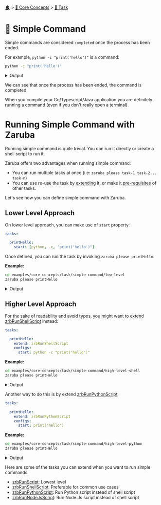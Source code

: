 <!--startTocHeader-->
[🏠](../../README.md) > [🧠 Core Concepts](../README.md) > [🔨 Task](README.md)
# 🥛 Simple Command
<!--endTocHeader-->

Simple commands are considered `completed` once the process has been ended.

For example, `python -c "print('hello')"` is a command:

<!--startCode-->
```bash
python -c "print('hello')"
```
 
<details>
<summary>Output</summary>
 
```````
hello
```````
</details>
<!--endCode-->

We can see that once the process has been ended, the command is completed.

When you compile your Go/Typescript/Java application you are definitely running a command (even if you don't really open a terminal).

# Running Simple Command with Zaruba

Running simple command is quite trivial. You can run it directly or create a shell script to run it.

Zaruba offers two advantages when running simple command:

* You can run multiple tasks at once (i.e: `zaruba please task-1 task-2... task-n`)
* You can use re-use the task by [extending](./extend-task.md) it, or make it [pre-requisites](./define-task-dependencies.md) of other tasks.

Let's see how you can define simple command with Zaruba.

## Lower Level Approach

On lower level approach, you can make use of `start` property:

```yaml
tasks:

  printHello:
    start: [python, -c, "print('hello')"]
```

Once defined, you can run the task by invoking `zaruba please printHello`.

__Example:__

<!--startCode-->
```bash
cd examples/core-concepts/task/simple-command/low-level
zaruba please printHello
```
 
<details>
<summary>Output</summary>
 
```````
Job Starting...
 Elapsed Time: 1.428µs
 Current Time: 20:29:39
  Run  'printHello' command on /home/gofrendi/zaruba/docs/examples/core-concepts/task/simple-command/low-level
   printHello            20:29:39.595 hello
  Successfully running  'printHello' command
  Job Running...
 Elapsed Time: 115.066223ms
 Current Time: 20:29:39
  
  Job Complete!!! 
  Terminating
  Job Ended...
 Elapsed Time: 226.679118ms
 Current Time: 20:29:39
zaruba please printHello
```````
</details>
<!--endCode-->

## Higher Level Approach

For the sake of readability and avoid typos, you might want to [extend](./extend-task.md) [zrbRunShellScript](../../core-tasks/zrb-run-shell-script.md) instead:

```yaml
tasks:

  printHello:
    extend: zrbRunShellScript
    configs:
      start: python -c "print('hello')"
```

__Example:__

<!--startCode-->
```bash
cd examples/core-concepts/task/simple-command/high-level-shell
zaruba please printHello
```
 
<details>
<summary>Output</summary>
 
```````
Job Starting...
 Elapsed Time: 1.167µs
 Current Time: 20:29:39
  Run  'printHello' command on /home/gofrendi/zaruba/docs/examples/core-concepts/task/simple-command/high-level-shell
   printHello            20:29:39.99  hello
  Successfully running  'printHello' command
  Job Running...
 Elapsed Time: 116.369508ms
 Current Time: 20:29:40
  
  Job Complete!!! 
  Terminating
  Job Ended...
 Elapsed Time: 318.151983ms
 Current Time: 20:29:40
zaruba please printHello
```````
</details>
<!--endCode-->


Another way to do this is by extend [zrbRunPythonScript](../../core-tasks/zrb-run-python-script.md)

```yaml
tasks:

  printHello:
    extend: zrbRunPythonScript
    configs:
      start: print('hello')
```

__Example:__

<!--startCode-->
```bash
cd examples/core-concepts/task/simple-command/high-level-python
zaruba please printHello
```
 
<details>
<summary>Output</summary>
 
```````
Job Starting...
 Elapsed Time: 1.293µs
 Current Time: 20:29:40
  Run  'printHello' command on /home/gofrendi/zaruba/docs/examples/core-concepts/task/simple-command/high-level-python
   printHello            20:29:40.466 hello
  Successfully running  'printHello' command
  Job Running...
 Elapsed Time: 115.770477ms
 Current Time: 20:29:40
  
  Job Complete!!! 
  Terminating
  Job Ended...
 Elapsed Time: 316.613326ms
 Current Time: 20:29:40
zaruba please printHello
```````
</details>
<!--endCode-->


Here are some of the tasks you can extend when you want to run simple commands:

* [zrbRunScript](../../core-tasks/zrb-run-script.md): Lowest level
* [zrbRunShellScript](../../core-tasks/zrb-run-shell-script.md): Preferable for common use cases
* [zrbRunPythonScript](../../core-tasks/zrb-run-python-script.md): Run Python script instead of shell script
* [zrbRunNodeJsScript](../../core-tasks/zrb-run-node-js-script.md): Run Node.Js script instead of shell script

<!--startTocSubTopic-->
<!--endTocSubTopic-->
